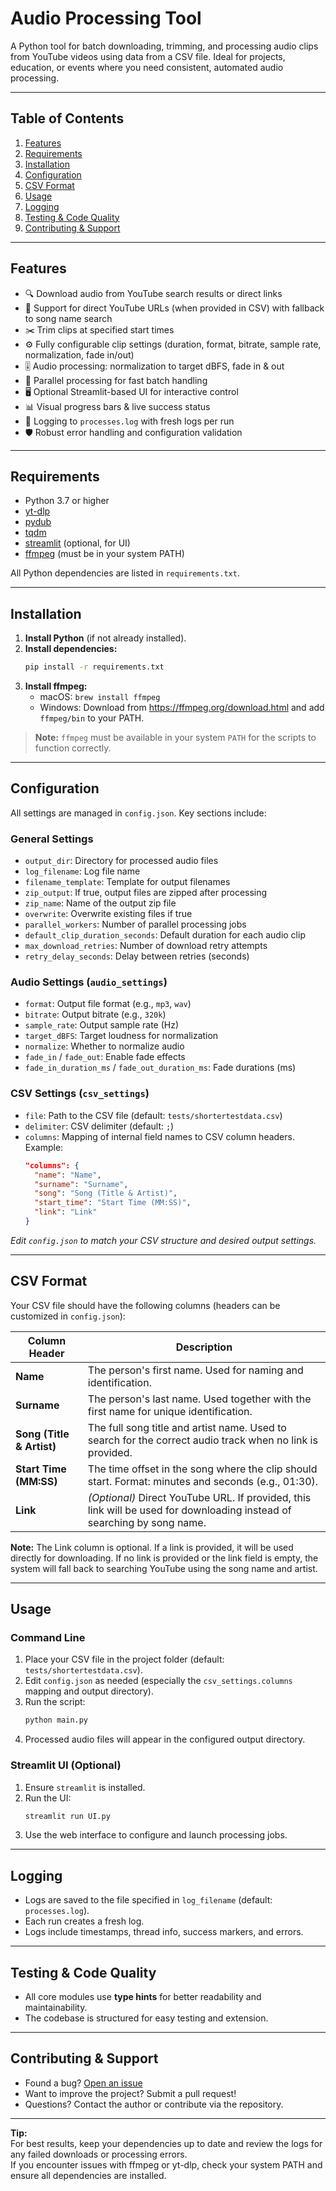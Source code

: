 # Audio Processing Tool

A Python tool for batch downloading, trimming, and processing audio clips from YouTube videos using data from a CSV file. Ideal for projects, education, or events where you need consistent, automated audio processing.

---

## Table of Contents

1. [Features](#features)
2. [Requirements](#requirements)
3. [Installation](#installation)
4. [Configuration](#configuration)
5. [CSV Format](#csv-format)
6. [Usage](#usage)
7. [Logging](#logging)
8. [Testing & Code Quality](#testing--code-quality)
9. [Contributing & Support](#contributing--support)

---

## Features

- 🔍 Download audio from YouTube search results or direct links  
- 🔗 Support for direct YouTube URLs (when provided in CSV) with fallback to song name search
- ✂️ Trim clips at specified start times  
- ⚙️ Fully configurable clip settings (duration, format, bitrate, sample rate, normalization, fade in/out)  
- 🎚️ Audio processing: normalization to target dBFS, fade in & out  
- 🚀 Parallel processing for fast batch handling  
- 🖥️ Optional Streamlit-based UI for interactive control  
- 📊 Visual progress bars & live success status  
- 📝 Logging to `processes.log` with fresh logs per run  
- 🛡️ Robust error handling and configuration validation

---

## Requirements

- Python 3.7 or higher
- [yt-dlp](https://github.com/yt-dlp/yt-dlp)
- [pydub](https://github.com/jiaaro/pydub)
- [tqdm](https://github.com/tqdm/tqdm)
- [streamlit](https://streamlit.io/) (optional, for UI)
- [ffmpeg](https://ffmpeg.org/) (must be in your system PATH)

All Python dependencies are listed in `requirements.txt`.

---

## Installation

1. **Install Python** (if not already installed).
2. **Install dependencies:**
   ```bash
   pip install -r requirements.txt
   ```
3. **Install ffmpeg:**
   - macOS: `brew install ffmpeg`
   - Windows: Download from https://ffmpeg.org/download.html and add `ffmpeg/bin` to your PATH.

> **Note:** `ffmpeg` must be available in your system `PATH` for the scripts to function correctly.

---

## Configuration

All settings are managed in `config.json`. Key sections include:

### General Settings
- `output_dir`: Directory for processed audio files
- `log_filename`: Log file name
- `filename_template`: Template for output filenames
- `zip_output`: If true, output files are zipped after processing
- `zip_name`: Name of the output zip file
- `overwrite`: Overwrite existing files if true
- `parallel_workers`: Number of parallel processing jobs
- `default_clip_duration_seconds`: Default duration for each audio clip
- `max_download_retries`: Number of download retry attempts
- `retry_delay_seconds`: Delay between retries (seconds)

### Audio Settings (`audio_settings`)
- `format`: Output file format (e.g., `mp3`, `wav`)
- `bitrate`: Output bitrate (e.g., `320k`)
- `sample_rate`: Output sample rate (Hz)
- `target_dBFS`: Target loudness for normalization
- `normalize`: Whether to normalize audio
- `fade_in` / `fade_out`: Enable fade effects
- `fade_in_duration_ms` / `fade_out_duration_ms`: Fade durations (ms)

### CSV Settings (`csv_settings`)
- `file`: Path to the CSV file (default: `tests/shortertestdata.csv`)
- `delimiter`: CSV delimiter (default: `;`)
- `columns`: Mapping of internal field names to CSV column headers. Example:
  ```json
  "columns": {
    "name": "Name",
    "surname": "Surname",
    "song": "Song (Title & Artist)",
    "start_time": "Start Time (MM:SS)",
    "link": "Link"
  }
  ```

*Edit `config.json` to match your CSV structure and desired output settings.*

---

## CSV Format

Your CSV file should have the following columns (headers can be customized in `config.json`):

| Column Header                  | Description                                                                                 |
|------------------------------- |--------------------------------------------------------------------------------------------|
| **Name**                       | The person's first name. Used for naming and identification.                               |
| **Surname**                    | The person's last name. Used together with the first name for unique identification.       |
| **Song (Title & Artist)**      | The full song title and artist name. Used to search for the correct audio track when no link is provided. |
| **Start Time (MM:SS)**         | The time offset in the song where the clip should start. Format: minutes and seconds (e.g., 01:30). |
| **Link**                       | *(Optional)* Direct YouTube URL. If provided, this link will be used for downloading instead of searching by song name. |

**Note:** The Link column is optional. If a link is provided, it will be used directly for downloading. If no link is provided or the link field is empty, the system will fall back to searching YouTube using the song name and artist.

---

## Usage

### Command Line
1. Place your CSV file in the project folder (default: `tests/shortertestdata.csv`).
2. Edit `config.json` as needed (especially the `csv_settings.columns` mapping and output directory).
3. Run the script:
   ```bash
   python main.py
   ```
4. Processed audio files will appear in the configured output directory.

### Streamlit UI (Optional)
1. Ensure `streamlit` is installed.
2. Run the UI:
   ```bash
   streamlit run UI.py
   ```
3. Use the web interface to configure and launch processing jobs.

---

## Logging

- Logs are saved to the file specified in `log_filename` (default: `processes.log`).
- Each run creates a fresh log.
- Logs include timestamps, thread info, success markers, and errors.

---

## Testing & Code Quality

- All core modules use **type hints** for better readability and maintainability.
- The codebase is structured for easy testing and extension.

---

## Contributing & Support

- Found a bug? [Open an issue](https://github.com/robertk08/AudioProcessingScript/issues)
- Want to improve the project? Submit a pull request!
- Questions? Contact the author or contribute via the repository.

---

**Tip:**  
For best results, keep your dependencies up to date and review the logs for any failed downloads or processing errors.  
If you encounter issues with ffmpeg or yt-dlp, check your system PATH and ensure all dependencies are installed.